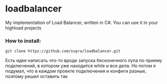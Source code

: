 # loadbalancer
My implementation of Load Balancer, written in C#.
You can use it in your highload projects

### How to install:

```
git clone https://github.com/svpra/loadbalancer.git
```


Eсть идея написать что-то вроде запуска бесконечного лупа по приему подключений, в котором уже находится while и все дела.
Но потом я подумал, что в каждом проекте подключения и конфиги разные, поэтому решил оставить так

